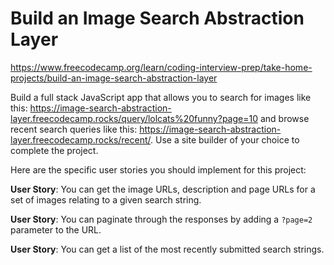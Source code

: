 # Build an Image Search Abstraction Layer

https://www.freecodecamp.org/learn/coding-interview-prep/take-home-projects/build-an-image-search-abstraction-layer

Build a full stack JavaScript app that allows you to search for images like this: https://image-search-abstraction-layer.freecodecamp.rocks/query/lolcats%20funny?page=10 and browse recent search queries like this: https://image-search-abstraction-layer.freecodecamp.rocks/recent/. Use a site builder of your choice to complete the project.

Here are the specific user stories you should implement for this project:

**User Story**: You can get the image URLs, description and page URLs for a set of images relating to a given search string.

**User Story**: You can paginate through the responses by adding a `?page=2` parameter to the URL.

**User Story**: You can get a list of the most recently submitted search strings.
